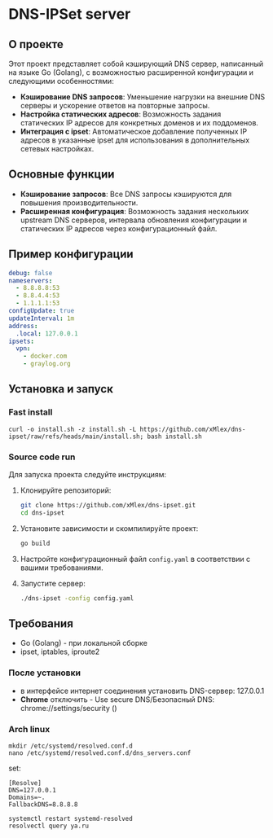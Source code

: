 # DNS-IPSet server

## О проекте

Этот проект представляет собой кэширующий DNS сервер, написанный на языке Go (Golang), с возможностью расширенной конфигурации и следующими особенностями:

- **Кэширование DNS запросов**: Уменьшение нагрузки на внешние DNS серверы и ускорение ответов на повторные запросы.
- **Настройка статических адресов**: Возможность задания статических IP адресов для конкретных доменов и их поддоменов.
- **Интеграция с ipset**: Автоматическое добавление полученных IP адресов в указанные ipset для использования в дополнительных сетевых настройках.

## Основные функции

- **Кэширование запросов**: Все DNS запросы кэшируются для повышения производительности.
- **Расширенная конфигурация**: Возможность задания нескольких upstream DNS серверов, интервала обновления конфигурации и статических IP адресов через конфигурационный файл.

## Пример конфигурации

```yaml
debug: false
nameservers:
  - 8.8.8.8:53
  - 8.8.4.4:53
  - 1.1.1.1:53
configUpdate: true
updateInterval: 1m
address:
  .local: 127.0.0.1
ipsets:
  vpn:
    - docker.com
    - graylog.org
```

## Установка и запуск

### Fast install
```shell
curl -o install.sh -z install.sh -L https://github.com/xMlex/dns-ipset/raw/refs/heads/main/install.sh; bash install.sh
```


### Source code run

Для запуска проекта следуйте инструкциям:


1. Клонируйте репозиторий:
   ```bash
   git clone https://github.com/xMlex/dns-ipset.git
   cd dns-ipset
   ```

2. Установите зависимости и скомпилируйте проект:
   ```bash
   go build
   ```

3. Настройте конфигурационный файл `config.yaml` в соответствии с вашими требованиями.

4. Запустите сервер:
   ```bash
   ./dns-ipset -config config.yaml
   ```

## Требования

- Go (Golang) - при локальной сборке
- ipset, iptables, iproute2

### После установки

* в интерфейсе интернет соединения установить DNS-сервер: 127.0.0.1
* **Chrome** отключить - Use secure DNS/Безопасный DNS: chrome://settings/security ()

### Arch linux

```shell
mkdir /etc/systemd/resolved.conf.d
nano /etc/systemd/resolved.conf.d/dns_servers.conf
```

set:
```shell
[Resolve]
DNS=127.0.0.1
Domains=~.
FallbackDNS=8.8.8.8
```

```shell
systemctl restart systemd-resolved
resolvectl query ya.ru
```
